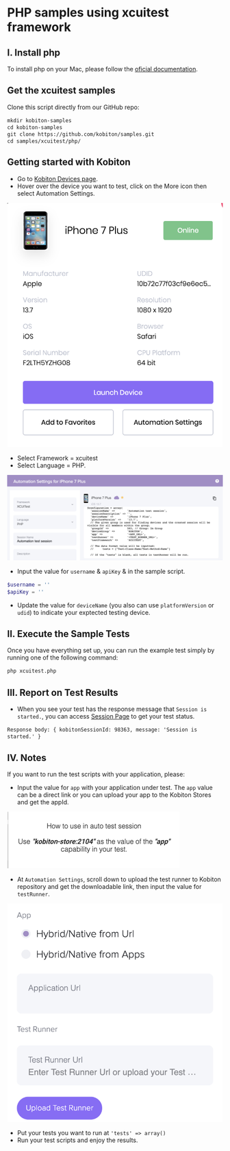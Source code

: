 # PHP samples using xcuitest framework

## I. Install php

To install php on your Mac, please follow the [oficial documentation](https://www.php.net/manual/en/install.macosx.php).

## Get the xcuitest samples

Clone this script directly from our GitHub repo:

```
mkdir kobiton-samples
cd kobiton-samples
git clone https://github.com/kobiton/samples.git
cd samples/xcuitest/php/
```

## Getting started with Kobiton

- Go to [Kobiton Devices page](https://portal.kobiton.com/devices).
- Hover over the device you want to test, click on the More icon then select Automation Settings.

![automation-settings.png](/xcuitest/assets/automation-settings.png)

- Select Framework = xcuitest
- Select Language = PHP.

![automation-settings-php.png](/xcuitest/assets/automation-settings-php.png)

- Input the value for `username` & `apiKey` & in the sample script.

```php
$username = ''
$apiKey = ''
```
- Update the value for `deviceName` (you also can use `platformVersion` or `udid`) to indicate your exptected testing device.

## II. Execute the Sample Tests

Once you have everything set up, you can run the example test simply by running one of the following command:

```bash
php xcuitest.php
```
## III. Report on Test Results

- When you see your test has the response message that `Session is started.`, you can access [Session Page](https://portal.kobiton.com/sessions) to get your test status.

```
Response body: { kobitonSessionId: 98363, message: 'Session is started.' }
```

## IV. Notes

If you want to run the test scripts with your application, please:
- Input the value for `app` with your application under test. The `app` value can be a direct link or you can upload your app to the Kobiton Stores and get the appId.

![kobiton-store.png](/xcuitest/assets/kobiton-store.png)

- At `Automation Settings`, scroll down to upload the test runner to Kobiton repository and get the downloadable link, then input the value for `testRunner`.

![upload-test-runner.png](/xcuitest/assets/upload-test-runner.png)

- Put your tests you want to run at `'tests' => array()`
- Run your test scripts and enjoy the results.
